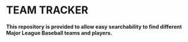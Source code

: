 # TEAM TRACKER

#### This repository is provided to allow easy searchability to find different Major League Baseball teams and players.
